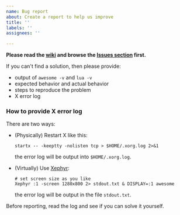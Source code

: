 ```yaml
---
name: Bug report
about: Create a report to help us improve
title: ''
labels: ''
assignees: ''

---
```


**Please read the [wiki](https://github.com/lcpz/lain/wiki) and browse the [Issues section](https://github.com/lcpz/lain/issues) first.**

If you can't find a solution, then please provide:

* output of `awesome -v` and `lua -v`
* expected behavior and actual behavior
* steps to reproduce the problem
* X error log

### How to provide X error log

There are two ways:

* (Physically) Restart X like this:
  ```shell
  startx -- -keeptty -nolisten tcp > $HOME/.xorg.log 2>&1
  ```
  the error log will be output into `$HOME/.xorg.log`.

* (Virtually) Use [Xephyr](https://wikipedia.org/wiki/Xephyr):
  ```shell
  # set screen size as you like
  Xephyr :1 -screen 1280x800 2> stdout.txt & DISPLAY=:1 awesome
  ```
  the error log will be output in the file `stdout.txt`.

Before reporting, read the log and see if you can solve it yourself.
